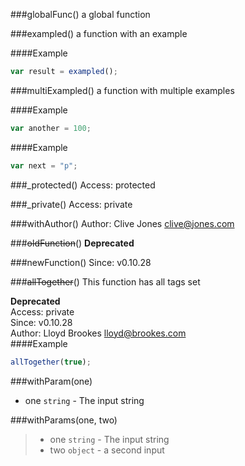 
###globalFunc()
a global function


###exampled()
a function with an example

####Example
```js
var result = exampled();
```

###multiExampled()
a function with multiple examples

####Example
```js
var another = 100;
```
####Example
```js
var next = "p";
```

###_protected()
Access: protected  

###_private()
Access: private  

###withAuthor()
Author: Clive Jones <clive@jones.com>  

###~~oldFunction~~()
**Deprecated**  

###newFunction()
Since: v0.10.28  

###~~allTogether~~()
This function has all tags set

**Deprecated**  
Access: private  
Since: v0.10.28  
Author: Lloyd Brookes <lloyd@brookes.com>  
####Example
```js
allTogether(true);
```

###withParam(one)
- one `string` - The input string

###withParams(one, two)
> - one `string` - The input string
> - two `object` - a second input
